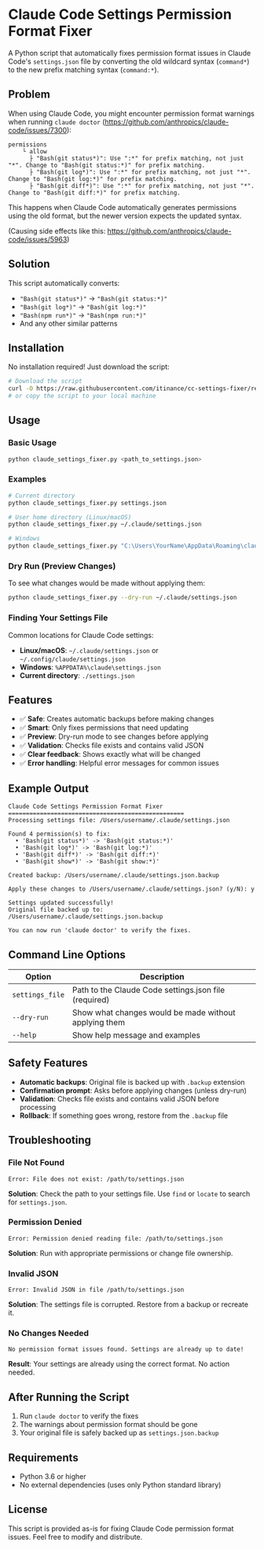 # Claude Code Settings Permission Format Fixer

A Python script that automatically fixes permission format issues in Claude Code's `settings.json` file by converting the old wildcard syntax (`command*`) to the new prefix matching syntax (`command:*`).

## Problem

When using Claude Code, you might encounter permission format warnings when running `claude doctor` (https://github.com/anthropics/claude-code/issues/7300):

```
permissions
    └ allow
      ├ "Bash(git status*)": Use ":*" for prefix matching, not just "*". Change to "Bash(git status:*)" for prefix matching.
      ├ "Bash(git log*)": Use ":*" for prefix matching, not just "*". Change to "Bash(git log:*)" for prefix matching.
      ├ "Bash(git diff*)": Use ":*" for prefix matching, not just "*". Change to "Bash(git diff:*)" for prefix matching.
```

This happens when Claude Code automatically generates permissions using the old format, but the newer version expects the updated syntax.

(Causing side effects like this: https://github.com/anthropics/claude-code/issues/5963)

## Solution

This script automatically converts:
- `"Bash(git status*)"` → `"Bash(git status:*)"` 
- `"Bash(git log*)"` → `"Bash(git log:*)"` 
- `"Bash(npm run*)"` → `"Bash(npm run:*)"` 
- And any other similar patterns

## Installation

No installation required! Just download the script:

```bash
# Download the script
curl -O https://raw.githubusercontent.com/itinance/cc-settings-fixer/refs/heads/main/claude_settings_fixer.py
# or copy the script to your local machine
```

## Usage

### Basic Usage

```bash
python claude_settings_fixer.py <path_to_settings.json>
```

### Examples

```bash
# Current directory
python claude_settings_fixer.py settings.json

# User home directory (Linux/macOS)
python claude_settings_fixer.py ~/.claude/settings.json

# Windows
python claude_settings_fixer.py "C:\Users\YourName\AppData\Roaming\claude\settings.json"
```

### Dry Run (Preview Changes)

To see what changes would be made without applying them:

```bash
python claude_settings_fixer.py --dry-run ~/.claude/settings.json
```

### Finding Your Settings File

Common locations for Claude Code settings:

- **Linux/macOS**: `~/.claude/settings.json` or `~/.config/claude/settings.json`
- **Windows**: `%APPDATA%\claude\settings.json`
- **Current directory**: `./settings.json`

## Features

- ✅ **Safe**: Creates automatic backups before making changes
- ✅ **Smart**: Only fixes permissions that need updating
- ✅ **Preview**: Dry-run mode to see changes before applying
- ✅ **Validation**: Checks file exists and contains valid JSON
- ✅ **Clear feedback**: Shows exactly what will be changed
- ✅ **Error handling**: Helpful error messages for common issues

## Example Output

```
Claude Code Settings Permission Format Fixer
==================================================
Processing settings file: /Users/username/.claude/settings.json

Found 4 permission(s) to fix:
  • 'Bash(git status*)' -> 'Bash(git status:*)'
  • 'Bash(git log*)' -> 'Bash(git log:*)'
  • 'Bash(git diff*)' -> 'Bash(git diff:*)'
  • 'Bash(git show*)' -> 'Bash(git show:*)'

Created backup: /Users/username/.claude/settings.json.backup

Apply these changes to /Users/username/.claude/settings.json? (y/N): y

Settings updated successfully!
Original file backed up to: /Users/username/.claude/settings.json.backup

You can now run 'claude doctor' to verify the fixes.
```

## Command Line Options

| Option | Description |
|--------|-------------|
| `settings_file` | Path to the Claude Code settings.json file (required) |
| `--dry-run` | Show what changes would be made without applying them |
| `--help` | Show help message and examples |

## Safety Features

- **Automatic backups**: Original file is backed up with `.backup` extension
- **Confirmation prompt**: Asks before applying changes (unless dry-run)
- **Validation**: Checks file exists and contains valid JSON before processing
- **Rollback**: If something goes wrong, restore from the `.backup` file

## Troubleshooting

### File Not Found
```
Error: File does not exist: /path/to/settings.json
```
**Solution**: Check the path to your settings file. Use `find` or `locate` to search for `settings.json`.

### Permission Denied
```
Error: Permission denied reading file: /path/to/settings.json
```
**Solution**: Run with appropriate permissions or change file ownership.

### Invalid JSON
```
Error: Invalid JSON in file /path/to/settings.json
```
**Solution**: The settings file is corrupted. Restore from a backup or recreate it.

### No Changes Needed
```
No permission format issues found. Settings are already up to date!
```
**Result**: Your settings are already using the correct format. No action needed.

## After Running the Script

1. Run `claude doctor` to verify the fixes
2. The warnings about permission format should be gone
3. Your original file is safely backed up as `settings.json.backup`

## Requirements

- Python 3.6 or higher
- No external dependencies (uses only Python standard library)

## License

This script is provided as-is for fixing Claude Code permission format issues. Feel free to modify and distribute.
